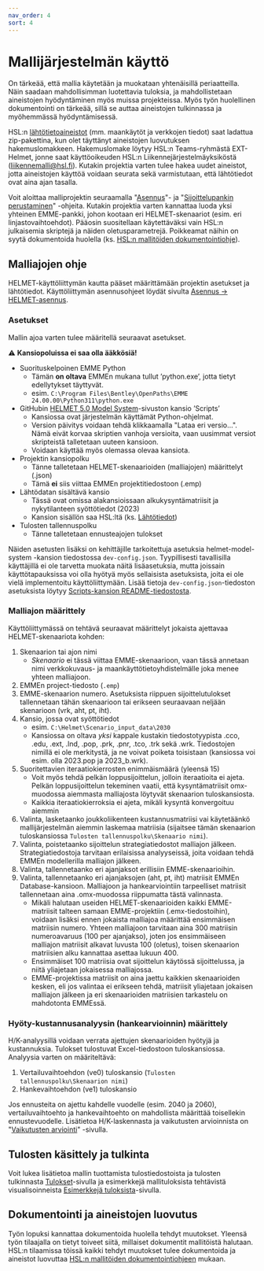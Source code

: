 ```yaml
---
nav_order: 4
sort: 4
---
```


# Mallijärjestelmän käyttö

On tärkeää, että mallia käytetään ja muokataan yhtenäisillä periaatteilla. 
Näin saadaan mahdollisimman luotettavia tuloksia, ja mahdollistetaan aineistojen  hyödyntäminen myös muissa projekteissa. 
Myös työn huolellinen dokumentointi on tärkeää, sillä se auttaa aineistojen tulkinnassa ja myöhemmässä hyödyntämisessä. 

HSL:n [lähtötietoaineistot](mallin_lahtotietotiedostot.md) (mm. maankäytöt ja verkkojen tiedot) saat ladattua zip-pakettina, kun olet täyttänyt aineistojen luovutuksen hakemuslomakkeen.
Hakemuslomake löytyy HSL:n Teams-ryhmästä EXT-Helmet, jonne saat käyttöoikeuden HSL:n Liikennejärjestelmäyksiköstä ([liikennemalli@hsl.fi](mailto:liikennemalli@hsl.fi)).
Kutakin projektia varten tulee hakea uudet aineistot, jotta aineistojen käyttöä voidaan seurata sekä varmistutaan, että lähtötiedot ovat aina ajan tasalla.

Voit aloittaa malliprojektin seuraamalla "[Asennus](kaytto-ohje.md)"- ja "[Sijoittelupankin perustaminen](sijopankki.md)" -ohjeita.
Kutakin projektia varten kannattaa luoda yksi yhteinen EMME-pankki, johon kootaan eri HELMET-skenaariot (esim. eri linjastovaihtoehdot).
Pääosin suositellaan käytettäväksi vain HSL:n julkaisemia skriptejä ja näiden oletusparametrejä.
Poikkeamat näihin on syytä dokumentoida huolella (ks. [HSL:n mallitöiden dokumentointiohje](HSL-toiden_dokumentointi.md)).

## Malliajojen ohje

HELMET-käyttöliittymän kautta pääset määrittämään projektin asetukset ja lähtötiedot. Käyttöliittymän asennusohjeet löydät sivulta [Asennus -> HELMET-asennus](https://hsldevcom.github.io/helmet-docs-h5/kaytto-ohje.html#helmet-asennus).

### Asetukset

Mallin ajoa varten tulee määritellä seuraavat asetukset. 

:warning: **Kansiopoluissa ei saa olla ääkkösiä!**

- Suorituskelpoinen EMME Python 
  - Tämän **on oltava** EMMEn mukana tullut ’python.exe’, jotta tietyt edellytykset täyttyvät.
  - esim. `C:\Program Files\Bentley\OpenPaths\EMME 24.00.00\Python311\python.exe`
- GitHubin [HELMET 5.0 Model System](https://github.com/HSLdevcom/helmet-model-system)-sivuston kansio ’Scripts’
  - Kansiossa ovat järjestelmän käyttämät Python-ohjelmat.
  - Version päivitys voidaan tehdä klikkaamalla "Lataa eri versio...". Nämä eivät korvaa skriptien vanhoja versioita, 
  vaan uusimmat versiot skripteistä talletetaan uuteen kansioon.
  - Voidaan käyttää myös olemassa olevaa kansiota.
- Projektin kansiopolku
  - Tänne talletetaan HELMET-skenaarioiden (malliajojen) määrittelyt (.json)
  - Tämä **ei** siis viittaa EMMEn projektitiedostoon (.emp)
- Lähtödatan sisältävä kansio
  - Tässä ovat omissa alakansioissaan alkukysyntämatriisit ja nykytilanteen syöttötiedot (2023)
  - Kansion sisällön saa HSL:ltä (ks. [Lähtötiedot](mallin_lahtotietotiedostot.md))
- Tulosten tallennuspolku
  - Tänne talletetaan ennusteajojen tulokset

Näiden asetusten lisäksi on kehittäjille tarkoitettuja asetuksia helmet-model-system -kansion tiedostossa `dev-config.json`.
Tyypillisesti tavallisilla käyttäjillä ei ole tarvetta muokata näitä lisäasetuksia, mutta joissain käyttötapauksissa voi olla hyötyä myös sellaisista asetuksista, joita ei ole vielä implementoitu käyttöliittymään.
Lisää tietoja `dev-config.json`-tiedoston asetuksista löytyy 
[Scripts-kansion README-tiedostosta](https://github.com/HSLdevcom/helmet-model-system/tree/olusanya/Scripts#configuring-the-model-run-with-dev-configjson).

### Malliajon määrittely

Käyttöliittymässä on tehtävä seuraavat määrittelyt jokaista ajettavaa HELMET-skenaariota kohden:

1.	Skenaarion tai ajon nimi
    - *Skenaario* ei tässä viittaa EMME-skenaarioon, vaan tässä annetaan nimi verkkokuvaus- ja maankäyttötietoyhdistelmälle joka menee yhteen malliajoon.
2.	EMMEn project-tiedosto (`.emp`)
3.	EMME-skenaarion numero. 
   Asetuksista riippuen sijoittelutulokset tallennetaan tähän skenaarioon tai erikseen seuraavaan neljään skenarioon (vrk, aht, pt, iht).
4.	Kansio, jossa ovat syöttötiedot
    - esim. `C:\Helmet\Scenario_input_data\2030`
    - Kansiossa on oltava *yksi* kappale kustakin tiedostotyypista .cco, .edu, .ext, .lnd, .pop, .prk, .pnr, .tco, .trk sekä .wrk. 
      Tiedostojen nimillä ei ole merkitystä, ja ne voivat poiketa toisistaan (kansiossa voi esim. olla 2023.pop ja 2023_b.wrk).
5.	Suoritettavien iteraatiokierrosten enimmäismäärä (yleensä 15)
    - Voit myös tehdä pelkän loppusijoittelun, jolloin iteraatioita ei ajeta. Pelkän
      loppusijoittelun tekeminen vaatii, että kysyntämatriisit omx-muodossa aiemmasta malliajosta
      löytyvät skenaarion tuloskansiosta.
    - Kaikkia iteraatiokierroksia ei ajeta, mikäli kysyntä konvergoituu aiemmin
6.	Valinta, lasketaanko joukkoliikenteen kustannusmatriisi vai käytetäänkö mallijärjestelmän aiemmin laskemaa matriisia 
   (sijaitsee tämän skenaarion tuloskansiossa `Tulosten tallennuspolku\Skenaario nimi`).
7.  Valinta, poistetaanko sijoittelun strategiatiedostot malliajon jälkeen. Strategiatiedostoja tarvitaan erilaisissa analyyseissä, joita voidaan tehdä EMMEn modellerilla malliajon jälkeen.
8.  Valinta, tallennetaanko eri ajanjaksot erillisiin EMME-skenaarioihin.
9.  Valinta, tallennetaanko eri ajanjaksojen (aht, pt, iht) matriisit EMMEn Database-kansioon. Malliajoon ja hankearviointiin tarpeelliset matriisit tallennetaan
    aina .omx-muodossa riippumatta tästä valinnasta.
    - Mikäli halutaan useiden HELMET-skenaarioiden kaikki EMME-matriisit talteen samaan
      EMME-projektiin (.emx-tiedostoihin), voidaan lisäksi ennen jokaista malliajoa määrittää
      ensimmäisen matriisin numero. Yhteen malliajoon tarvitaan aina 300 matriisin numeroavaruus (100 per ajanjakso),
      joten jos ensimmäiseen malliajon matriisit alkavat luvusta 100 (oletus), toisen skenaarion matriisien alku kannattaa asettaa lukuun 400.
    - Ensimmäiset 100 matriisia ovat sijoittelun käytössä sijoittelussa, ja niitä yliajetaan jokaisessa malliajossa.
    - EMME-projektissa matriisit on aina jaettu kaikkien skenaarioiden kesken, eli jos valintaa ei erikseen tehdä, matriisit yliajetaan jokaisen malliajon jälkeen ja eri skenaarioiden matriisien tarkastelu on mahdotonta EMMEssä.

### Hyöty-kustannusanalyysin (hankearvioinnin) määrittely

H/K-analyysillä voidaan verrata ajettujen skenaarioiden hyötyjä ja kustannuksia. Tulokset tulostuvat Excel-tiedostoon tuloskansiossa. Analyysia varten on määriteltävä:

1. Vertailuvaihtoehdon (ve0) tuloskansio (`Tulosten tallennuspolku\Skenaarion nimi`)
2. Hankevaihtoehdon (ve1) tuloskansio

Jos ennusteita on ajettu kahdelle vuodelle (esim. 2040 ja 2060), vertailuvaihtoehto ja hankevaihtoehto on mahdollista määrittää toisellekin ennustevuodelle. Lisätietoa H/K-laskennasta ja vaikutusten arvioinnista on "[Vaikutusten arviointi](vaikutusten_arvionti.md)" -sivulla.

## Tulosten käsittely ja tulkinta

Voit lukea lisätietoa mallin tuottamista tulostiedostoista ja tulosten tulkinnasta [Tulokset](tulokset.md)-sivulla ja
esimerkkejä mallituloksista tehtävistä visualisoinneista [Esimerkkejä tuloksista](esimerkkeja_tuloksista.md)-sivulla.

## Dokumentointi ja aineistojen luovutus

Työn lopuksi kannattaa dokumentoida huolella tehdyt muutokset. 
Yleensä työn tilaajalla on tietyt toiveet siitä, millaiset dokumentit mallitöistä halutaan. 
HSL:n tilaamissa töissä kaikki tehdyt muutokset tulee dokumentoida ja aineistot luovuttaa [HSL:n mallitöiden dokumentointiohjeen](HSL-toiden_dokumentointi.md) mukaan.  
